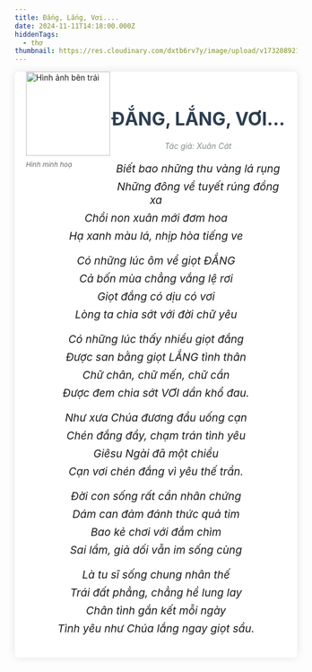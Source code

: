 ```yaml
---
title: Đắng, Lắng, Vơi....
date: 2024-11-11T14:18:00.000Z
hiddenTags:
  - thơ
thumbnail: https://res.cloudinary.com/dxtb6rv7y/image/upload/v1732089211/dang_lang_voi_ubut25.png
---
```

<figure> <img src="https://res.cloudinary.com/dxtb6rv7y/image/upload/v1732088384/6eeb5fb6292057e5c62f08b8ca98ec4c_jdn5p7.jpg" alt="Hình ảnh bên trái" class="image-left"; width="150"> <figcaption>Hình minh hoạ</figcaption> 
</figure> 

<div class="tong">
<div class="container">
<h1 class="title">ĐẮNG, LẮNG, VƠI… </h1>
<div class="poem-author">Tác giả: Xuân Cát</div>
<div class="poem">
<!-- Khổ thơ 1 -->
<div class="stanza">
<p class="line">Biết bao những thu vàng lá rụng</p>
<p class="line">Những đông về tuyết rúng đồng xa</p>
<p class="line">Chồi non xuân mới đơm hoa</p>
<p class="line">Hạ xanh màu lá, nhịp hòa tiếng ve</p>
</div>
<!-- Khổ thơ 2 -->
<div class="stanza">
<p class="line">Có những lúc ôm về giọt ĐẮNG</p>
<p class="line">Cả bốn mùa chẳng vắng lệ rơi</p>
<p class="line">Giọt đắng có dịu có vơi</p>
<p class="line">Lòng ta chia sớt với đời chữ yêu</p>
</div>
<!-- Khổ thơ 3 -->
<div class="stanza">
<p class="line">Có những lúc thấy nhiều giọt đắng</p>
<p class="line">Được san bằng giọt LẮNG tình thân</p>
<p class="line">Chữ chân, chữ mến, chữ cần</p>
<p class="line">Được đem chia sớt VƠI dần khổ đau.</p>
</div>
<!-- Khổ thơ 4 -->
<div class="stanza">
<p class="line">Như xưa Chúa đương đầu uống cạn</p>
<p class="line">Chén đắng đầy, chạm trán tình yêu</p>
<p class="line">Giêsu Ngài đã một chiều</p>
<p class="line">Cạn vơi chén đắng vì yêu thế trần.</p>
</div>
<!-- Khổ thơ 5 -->
<div class="stanza">
<p class="line">Đời con sống rất cần nhân chứng</p>
<p class="line">Dám can đảm đánh thức quả tim</p>
<p class="line">Bao kẻ chơi với đắm chìm</p>
<p class="line">Sai lầm, giả dối vẫn im sống cùng</p>
</div>
<!-- Khổ thơ 6 -->
<div class="stanza">
<p class="line">Là tu sĩ sống chung nhân thế</p>
<p class="line">Trái đất phẳng, chẳng hề lung lay</p>
<p class="line">Chân tình gắn kết mỗi ngày</p>
<p class="line">Tình yêu như Chúa lắng ngay giọt sầu.</p>
</div>

<style>
/* Reset một số thuộc tính mặc định của trình duyệt */
.tong {
margin: 0;
padding: 0;
box-sizing: border-box;
}
/* Thiết lập nền và kiểu chữ chung */
.body {
font-family: 'Dancing Script', cursive;
background-color: #f4f4f9;
color: #333;
line-height: 1.6;
padding: 20px;
}
/* Container chính */
.container {
max-width: 800px;
margin: 0 auto;
background-color: #fff;
padding: 20px;
border-radius: 8px;
box-shadow: 0 0 15px rgba(0, 0, 0, 0.1);
}
/* Tiêu đề bài thơ */
.title {
text-align: center;
font-size: 2rem;
font-weight: bold;
margin-bottom: 20px;
color: #2c3e50;
}
/* Định dạng cho từng khổ thơ */
.stanza {
margin-bottom: 20px;
}
/* Định dạng cho từng dòng trong bài thơ */
.poem .line {
font-size: 1.2rem;
text-align: center;
margin: 8px 0;
font-style: italic;
}
.poem-author {
text-align: center;
font-style: italic;
color: #7f8c8d;
margin-bottom: 20px;
}

figure { 
float: left; /* Hình ảnh ở bên phải */
margin: 0 0 20px 20px; /* Khoảng cách với văn bản xung quanh */
max-width: 50%; /* Giới hạn kích thước */
}

figcaption {
margin-top: 8px;
font-size: 12px;
color: #666;
font-style: italic;
}

/* Tạo hiệu ứng hover cho mỗi dòng thơ */
.poem .line:hover {
color: #2980b9;
cursor: pointer;
}

</style>
